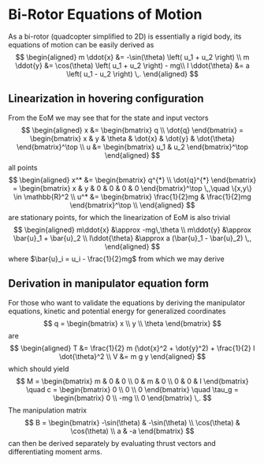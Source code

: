 # Bi-Rotor Equations of Motion

As a bi-rotor (quadcopter simplified to 2D) is essentially a rigid body, its equations of motion can be easily derived as
$$
\begin{aligned}
m \ddot{x} &= -\sin(\theta) \left( u_1 + u_2 \right) \\
m \ddot{y} &= \cos(\theta) \left( u_1 + u_2 \right) - mg\\
I \ddot{\theta} &= a \left( u_1 - u_2 \right) \,.
\end{aligned}
$$

## Linearization in hovering configuration

From the EoM we may see that for the state and input vectors
$$
\begin{aligned}
x &= \begin{bmatrix} q \\ \dot{q} \end{bmatrix} = \begin{bmatrix} x & y & \theta & \dot{x} & \dot{y} & \dot{\theta} \end{bmatrix}^\top \\
u &= \begin{bmatrix} u_1 & u_2 \end{bmatrix}^\top
\end{aligned}
$$
all points
$$
\begin{aligned}
x^* &= \begin{bmatrix} q^{*} \\ \dot{q}^{*} \end{bmatrix} = \begin{bmatrix} x & y & 0 & 0 & 0 & 0 \end{bmatrix}^\top \,,\quad \{x,y\} \in \mathbb{R}^2 \\
u^* &= \begin{bmatrix} \frac{1}{2}mg & \frac{1}{2}mg \end{bmatrix}^\top \\
\end{aligned}
$$
are stationary points, for which the linearization of EoM is also trivial
$$
\begin{aligned}
m\ddot{x} &\approx -mg\,\theta \\
m\ddot{y} &\approx \bar{u}_1 + \bar{u}_2 \\
I\ddot{\theta} &\approx a (\bar{u}_1 - \bar{u}_2) \,,
\end{aligned}
$$
where $\bar{u}_i = u_i - \frac{1}{2}mg$ from which we may derive

## Derivation in manipulator equation form

For those who want to validate the equations by deriving the manipulator equations, kinetic and potential energy for generalized coordinates
$$
q = \begin{bmatrix}
  x \\ y \\ \theta
\end{bmatrix}
$$
are 
$$
\begin{aligned}
T &= \frac{1}{2} m (\dot{x}^2 + \dot{y}^2) + \frac{1}{2} I \dot{\theta}^2 \\
V &= m g y
\end{aligned}
$$
which should yield
$$
M = \begin{bmatrix}
  m & 0 & 0 \\
  0 & m & 0 \\
  0 & 0 & I
\end{bmatrix} \quad
c = \begin{bmatrix} 0 \\ 0 \\ 0 \end{bmatrix} \quad
\tau_g = \begin{bmatrix} 0 \\ -mg \\ 0 \end{bmatrix} \,.
$$
The manipulation matrix
$$
B = \begin{bmatrix} -\sin(\theta) & -\sin(\theta) \\ \cos(\theta) & \cos(\theta) \\ a & -a \end{bmatrix}
$$
can then be derived separately by evaluating thrust vectors and differentiating moment arms.
